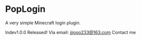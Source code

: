 # PopLogin
A very simple Minecraft login plugin.

Indev1.0.0 Released!
Via email: jjjooo233@163.com Contact me
